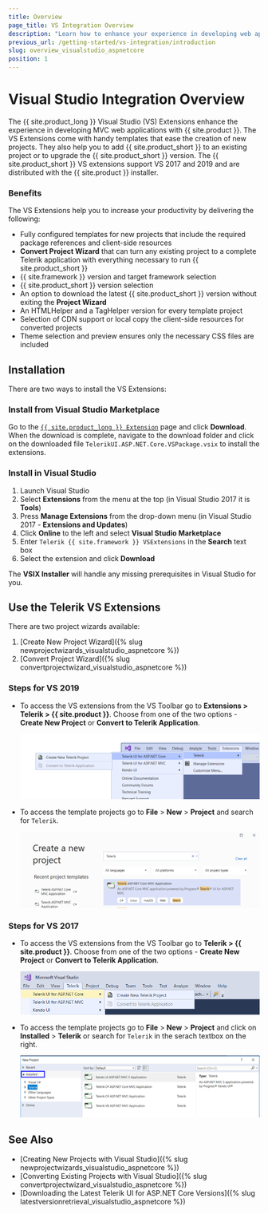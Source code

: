 ```yaml
---
title: Overview
page_title: VS Integration Overview
description: "Learn how to enhance your experience in developing web applications with {{ site.product_long }}."
previous_url: /getting-started/vs-integration/introduction
slug: overview_visualstudio_aspnetcore
position: 1
---
```


# Visual Studio Integration Overview

The {{ site.product_long }} Visual Studio (VS) Extensions enhance the experience in developing MVC web applications with {{ site.product }}.
The VS Extensions come with handy templates that ease the creation of new projects. They also help you to add {{ site.product_short }} to an existing project or to upgrade the {{ site.product_short }} version.
The {{ site.product_short }} VS extensions support VS 2017 and 2019 and are distributed with the {{ site.product }} installer.

### Benefits

The VS Extensions help you to increase your productivity by delivering the following:

* Fully configured templates for new projects that include the required package references and client-side resources
* **Convert Project Wizard** that can turn any existing project to a complete Telerik application with everything necessary to run {{ site.product_short }}
* {{ site.framework }} version and target framework selection
* {{ site.product_short }} version selection
* An option to download the latest {{ site.product_short }} version without exiting the **Project Wizard**
* An HTMLHelper and a TagHelper version for every template project
* Selection of CDN support or local copy the client-side resources for converted projects
* Theme selection and preview ensures only the necessary CSS files are included

## Installation

There are two ways to install the VS Extensions: 

### Install from Visual Studio Marketplace

Go to the [`{{ site.product_long }} Extension`](https://marketplace.visualstudio.com/items?itemName=TelerikInc.TelerikASPNETCoreVSExtensions) page and click **Download**. When the download is complete, navigate to the download folder and click on the downloaded file `TelerikUI.ASP.NET.Core.VSPackage.vsix` to install the extensions.

### Install in Visual Studio

1. Launch Visual Studio
1. Select **Extensions** from the menu at the top (in Visual Studio 2017 it is **Tools**)
1. Press **Manage Extensions** from the drop-down menu (in Visual Studio 2017 - **Extensions and Updates**)
1. Click **Online** to the left and select **Visual Studio Marketplace**
1. Enter `Telerik {{ site.framework }} VSExtensions` in the **Search** text box
1. Select the extension and click **Download**

The **VSIX Installer** will handle any missing prerequisites in Visual Studio for you.

## Use the Telerik VS Extensions

There are two project wizards available:

1. [Create New Project Wizard]({% slug newprojectwizards_visualstudio_aspnetcore %})
1. [Convert Project Wizard]({% slug convertprojectwizard_visualstudio_aspnetcore %})

### Steps for VS 2019 

- To access the VS extensions from the VS Toolbar go to **Extensions > Telerik > {{ site.product }}**. Choose from one of the two options -  **Create New Project** or **Convert to Telerik Application**.

    ![Visual Studio 2019 Extensions menu](../../installation/vs-integration/images/create-project-core.png)

- To access the template projects go to **File** > **New** > **Project** and search for `Telerik`.

    ![New project Template](../../installation/vs-integration/images/new-project-template-core.png)

### Steps for VS 2017

- To access the VS extensions from the VS Toolbar go to **Telerik > {{ site.product }}**. Choose from one of the two options -  **Create New Project** or **Convert to Telerik Application**.

    ![Visual Studio 2017 Extensions menu](../../installation/vs-integration/images/create-project-core-vs2017.png)

- To access the template projects go to **File** > **New** > **Project** and click on **Installed** > **Telerik** or search for `Telerik` in the serach textbox on the right.

    ![New project Template](../../installation/vs-integration/images/new-project-template-core-vs2017.png)

## See Also

* [Creating New Projects with Visual Studio]({% slug newprojectwizards_visualstudio_aspnetcore %})
* [Converting Existing Projects with Visual Studio]({% slug convertprojectwizard_visualstudio_aspnetcore %})
* [Downloading the Latest Telerik UI for ASP.NET Core Versions]({% slug latestversionretrieval_visualstudio_aspnetcore %})
